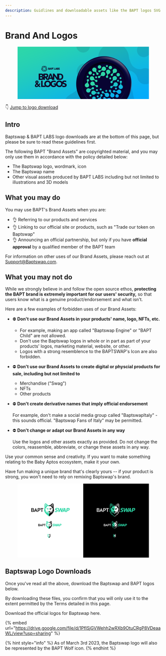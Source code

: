 ```yaml
---
description: Guidlines and downloadable assets like the BAPT logos SVG
---
```


# Brand And Logos

<figure><img src="../.gitbook/assets/image (33).png" alt=""><figcaption></figcaption></figure>

👇 [Jump to logo download](brand-and-logos.md#baptswap-logo-downloads)

## Intro

Baptswap & BAPT LABS logo downloads are at the bottom of this page, but please be sure to read these guidelines first.

The following BAPT "Brand Assets" are copyrighted material, and you may only use them in accordance with the policy detailed below:

* The Baptswap logo, wordmark, icon
* The Baptswap name
* Other visual assets produced by BAPT LABS including but not limited to illustrations and 3D models

## What you may do

You may use BAPT's Brand Assets when you are:

* 👌 Referring to our products and services
* 👌 Linking to our official site or products, such as "Trade our token on Baptswap"
* 👌 Announcing an official partnership, but only if you have **official approval** by a qualified member of the BAPT team

For information on other uses of our Brand Assets, please reach out at Support@Baptswap.com.

## What you may not do

While we strongly believe in and follow the open source ethos, **protecting the BAPT brand is extremely important for our users' security,** so that users know what is a genuine product/endorsement and what isn't.

Here are a few examples of forbidden uses of our Brand Assets:

* ⛔️ **Don't use our Brand Assets in your products' name, logo, NFTs, etc.**&#x20;
  * For example, making an app called "Baptswap  Engine" or "BAPT Child" are not allowed.
  * Don't use the Baptswap logos in whole or in part as part of your products' logos, marketing material, website, or other.
  * Logos with a strong resemblence to the BAPTSWAP's Icon are also forbidden.
* ⛔️ **Don't use our Brand Assets to create digital or physcial products for sale, including but not limited to**
  * Merchandise ("Swag")
  * NFTs
  * Other products
*   ⛔️ **Don't create derivative names that imply official endorsement**

    For example, don't make a social media group called "BaptswapItaly" - this sounds official. "Baptswap Fans of Italy" may be permitted.
*   ⛔️ **Don't change or adapt our Brand Assets in any way**

    Use the logos and other assets exactly as provided. Do not change the colors, reassemble, abbreviate, or change these assets in any way.

Use your common sense and creativity. If you want to make something relating to the Baby Aptos ecosystem, make it your own.

Have fun making a unique brand that's clearly yours -- if your product is strong, you won't need to rely on remixing Baptswap's brand.

<figure><img src="../.gitbook/assets/image (34).png" alt=""><figcaption></figcaption></figure>

## Baptswap Logo Downloads

Once you've read all the above, download the Baptswap and BAPT logos below.

By downloading these files, you confirm that you will only use it to the extent permitted by the Terms detailed in this page.

Download the official logos for Baptswap here.

{% embed url="https://drive.google.com/file/d/1PfISjGVWehh2wRXb9OtuCRgP8VDeaaWL/view?usp=sharing" %}

{% hint style="info" %}
As of March 3rd 2023, the Baptswap logo will also be represented by the BAPT Wolf icon.
{% endhint %}
